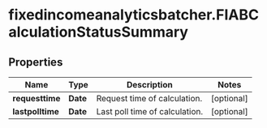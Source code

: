 # fixedincomeanalyticsbatcher.FIABCalculationStatusSummary

## Properties

Name | Type | Description | Notes
------------ | ------------- | ------------- | -------------
**requesttime** | **Date** | Request time of calculation. | [optional] 
**lastpolltime** | **Date** | Last poll time of calculation. | [optional] 


